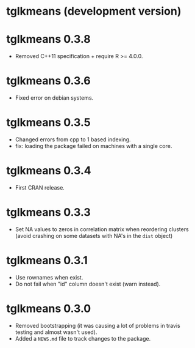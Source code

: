 # tglkmeans (development version)

# tglkmeans 0.3.8

* Removed C++11 specification + require R >= 4.0.0.

# tglkmeans 0.3.6

* Fixed error on debian systems. 

# tglkmeans 0.3.5

* Changed errors from cpp to 1 based indexing.
* fix: loading the package failed on machines with a single core. 

# tglkmeans 0.3.4 

* First CRAN release.

# tglkmeans 0.3.3

* Set NA values to zeros in correlation matrix when reordering clusters 
(avoid crashing on some datasets with NA's in the `dist` object)

# tglkmeans 0.3.1

* Use rownames when exist.
* Do not fail when "id" column doesn't exist (warn instead).

# tglkmeans 0.3.0

* Removed bootstrapping (it was causing a lot of problems in travis testing and almost wasn't used).
* Added a `NEWS.md` file to track changes to the package.
